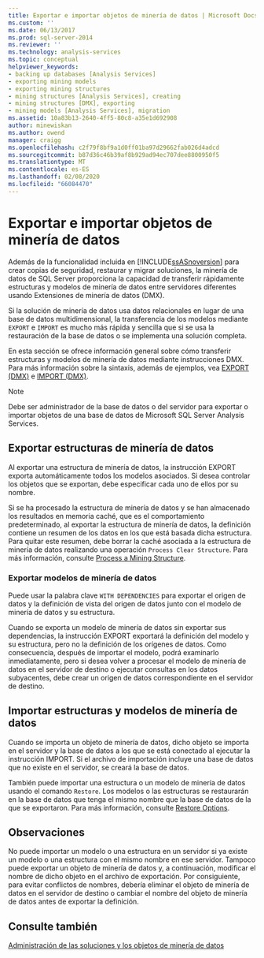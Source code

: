 ```yaml
---
title: Exportar e importar objetos de minería de datos | Microsoft Docs
ms.custom: ''
ms.date: 06/13/2017
ms.prod: sql-server-2014
ms.reviewer: ''
ms.technology: analysis-services
ms.topic: conceptual
helpviewer_keywords:
- backing up databases [Analysis Services]
- exporting mining models
- exporting mining structures
- mining structures [Analysis Services], creating
- mining structures [DMX], exporting
- mining models [Analysis Services], migration
ms.assetid: 10a83b13-2640-4ff5-80c8-a35e1d692908
author: minewiskan
ms.author: owend
manager: craigg
ms.openlocfilehash: c2f79f8bf9a1d0ff01ba97d29662fab026d4adcd
ms.sourcegitcommit: b87d36c46b39af8b929ad94ec707dee8800950f5
ms.translationtype: MT
ms.contentlocale: es-ES
ms.lasthandoff: 02/08/2020
ms.locfileid: "66084470"
---
```

# <a name="export-and-import-data-mining-objects"></a>Exportar e importar objetos de minería de datos
  Además de la funcionalidad incluida en [!INCLUDE[ssASnoversion](../../includes/ssasnoversion-md.md)] para crear copias de seguridad, restaurar y migrar soluciones, la minería de datos de SQL Server proporciona la capacidad de transferir rápidamente estructuras y modelos de minería de datos entre servidores diferentes usando Extensiones de minería de datos (DMX).  
  
 Si la solución de minería de datos usa datos relacionales en lugar de una base de datos multidimensional, la transferencia de los modelos mediante `EXPORT` e `IMPORT` es mucho más rápida y sencilla que si se usa la restauración de la base de datos o se implementa una solución completa.  
  
 En esta sección se ofrece información general sobre cómo transferir estructuras y modelos de minería de datos mediante instrucciones DMX. Para más información sobre la sintaxis, además de ejemplos, vea [EXPORT &#40;DMX&#41;](/sql/dmx/export-dmx) e [IMPORT &#40;DMX&#41;](/sql/dmx/import-dmx).  
  
> [!NOTE]  
>  Debe ser administrador de la base de datos o del servidor para exportar o importar objetos de una base de datos de Microsoft SQL Server Analysis Services.  
  
## <a name="exporting-data-mining-structures"></a>Exportar estructuras de minería de datos  
 Al exportar una estructura de minería de datos, la instrucción EXPORT exporta automáticamente todos los modelos asociados. Si desea controlar los objetos que se exportan, debe especificar cada uno de ellos por su nombre.  
  
 Si se ha procesado la estructura de minería de datos y se han almacenado los resultados en memoria caché, que es el comportamiento predeterminado, al exportar la estructura de minería de datos, la definición contiene un resumen de los datos en los que está basada dicha estructura. Para quitar este resumen, debe borrar la caché asociada a la estructura de minería de datos realizando una operación `Process Clear Structure`. Para más información, consulte [Process a Mining Structure](process-a-mining-structure.md).  
  
### <a name="exporting-data-mining-models"></a>Exportar modelos de minería de datos  
 Puede usar la palabra clave `WITH DEPENDENCIES` para exportar el origen de datos y la definición de vista del origen de datos junto con el modelo de minería de datos y su estructura.  
  
 Cuando se exporta un modelo de minería de datos sin exportar sus dependencias, la instrucción EXPORT exportará la definición del modelo y su estructura, pero no la definición de los orígenes de datos. Como consecuencia, después de importar el modelo, podrá examinarlo inmediatamente, pero si desea volver a procesar el modelo de minería de datos en el servidor de destino o ejecutar consultas en los datos subyacentes, debe crear un origen de datos correspondiente en el servidor de destino.  
  
## <a name="importing-data-mining-structures-and-models"></a>Importar estructuras y modelos de minería de datos  
 Cuando se importa un objeto de minería de datos, dicho objeto se importa en el servidor y la base de datos a los que se está conectado al ejecutar la instrucción IMPORT. Si el archivo de importación incluye una base de datos que no existe en el servidor, se creará la base de datos.  
  
 También puede importar una estructura o un modelo de minería de datos usando el comando `Restore`. Los modelos o las estructuras se restaurarán en la base de datos que tenga el mismo nombre que la base de datos de la que se exportaron. Para más información, consulte [Restore Options](../multidimensional-models/restore-options.md).  
  
## <a name="remarks"></a>Observaciones  
 No puede importar un modelo o una estructura en un servidor si ya existe un modelo o una estructura con el mismo nombre en ese servidor. Tampoco puede exportar un objeto de minería de datos y, a continuación, modificar el nombre de dicho objeto en el archivo de exportación. Por consiguiente, para evitar conflictos de nombres, debería eliminar el objeto de minería de datos en el servidor de destino o cambiar el nombre del objeto de minería de datos antes de exportar la definición.  
  
## <a name="see-also"></a>Consulte también  
 [Administración de las soluciones y los objetos de minería de datos](management-of-data-mining-solutions-and-objects.md)  
  
  
